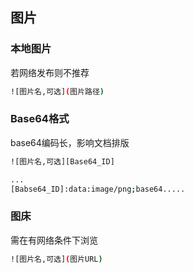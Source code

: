 <!--
 * @Description: 
 * @Version: 1.0
 * @Author: DaLao
 * @Email: dalao_li@163.com
 * @Date: 2021-11-09 21:26:42
 * @LastEditors: dalao
 * @LastEditTime: 2022-04-03 20:40:52
-->

## 图片


### 本地图片

若网络发布则不推荐
```sh
![图片名,可选](图片路径)
```



### Base64格式

base64编码长，影响文档排版
```sh
![图片名,可选][Base64_ID]

...
[Babse64_ID]:data:image/png;base64.....
```



### 图床

需在有网络条件下浏览

```sh
![图片名,可选](图片URL)
```